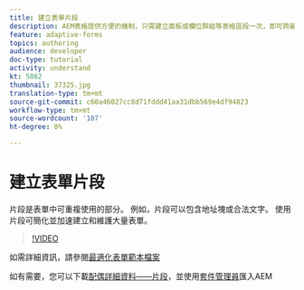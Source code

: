 ```yaml
---
title: 建立表單片段
description: AEM表格提供方便的機制，只需建立面板或欄位群組等表格區段一次，即可跨最適化表格重複使用。
feature: adaptive-forms
topics: authoring
audience: developer
doc-type: tutorial
activity: understand
kt: 5862
thumbnail: 37325.jpg
translation-type: tm+mt
source-git-commit: c60a46027cc8d71fddd41aa31dbb569e4df94823
workflow-type: tm+mt
source-wordcount: '107'
ht-degree: 0%

---
```



# 建立表單片段

片段是表單中可重複使用的部分。 例如，片段可以包含地址塊或合法文字。 使用片段可簡化並加速建立和維護大量表單。


>[!VIDEO](https://video.tv.adobe.com/v/37325/quality=9)



如需詳細資訊，請參閱[最適化表單範本檔案](https://docs.adobe.com/content/help/en/experience-manager-65/forms/adaptive-forms-basic-authoring/adaptive-form-fragments.html)

如有需要，您可以下載[配偶詳細資料——片段](assets/spouse-details-fragment.zip)，並使用[套件管理員](http://localhost:4502/crx/packmgr/index.jsp)匯入AEM





